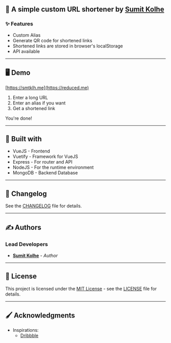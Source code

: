 



## 🔗  A simple custom URL shortener by [Sumit Kolhe](https://github.com/sumitkolhe)



### ✨  Features 
* Custom Alias
* Generate QR code for shortened links
* Shortened links are stored in browser's localStorage
* API available

---

## 🖥️  Demo

[https://smtklh.me](https://reduced.me)

1. Enter a long URL
2. Enter an alias if you want
3. Get a shortened link

You're done!

---

## 🧰  Built with

* VueJS - Frontend
* Vuetify - Framework for VueJS
* Express - For router and API
* NodeJS - For the runtime environment
* MongoDB - Backend Database

---


## 📑  Changelog

See the [CHANGELOG](CHANGELOG.md) file for details.

---

## ✍️  Authors

### Lead Developers
* [**Sumit Kolhe**](https://github.com/sumitkolhe) - *Author*


---

## 📜  License

This project is licensed under the [MIT License](https://opensource.org/licenses/MIT) - see the [LICENSE](LICENSE) file for details.

---

## 🖌️  Acknowledgments

* Inspirations:
	* [Dribbble](https://dribbble.com)
